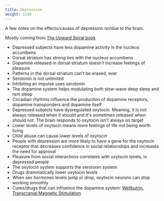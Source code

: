 ```yaml
---
title: Depression
weight: 1110
---
```


A few notes on the effects/causes of depression on/due to the brain.

Mostly coming from [The Upward Spiral book](https://www.goodreads.com/book/show/21413760-the-upward-spiral)

* Depressed subjects have less dopamine activity in the nucleus accumbens
* Dorsal striatum has strong ties with the nucleus accumbens
* Dopamine released in dorsal striatum doesn't increase feelings of pleasure
* Patterns in the dorsal striatum can't be erased, ever
* Serotonin is not unlimited
* Inhibiting an impulse uses serotonin
* The dopamine system helps modulating both slow-wave deep sleep and rem sleep
* Circadian rhythms influence the production of dopamine receptors, dopamine transponders and dopamine itself
* Depressed subjects have dysregulated oxytocin. Meaning, it is not always released when it should and it's sometimes released when should not. The brain responds to oxytocin isn't always on target
* Lower levels of oxytocin means more feelings of life not being worth living
* Child abuse can cause lower levels of oxytocin
* People with depression are more likely to have a gene for the oxytocin receptor that decreases confidence in social relationships and increases the need for approval
* Pleasure from social interactions correlates with oxytocin levels, in depressed people
* The oxytocin system supports the serotonin system
* Drugs drammatically lower oxytocin levels
* When sex hormones levels jump or drop, oxytocin neurons can stop working smoothly
* Cures/drugs that can influence the dopamine system: [Wellbutrin](https://en.wikipedia.org/wiki/Bupropion), [Transcranial Magnetic Stimulation](https://en.wikipedia.org/wiki/Transcranial_magnetic_stimulation)

